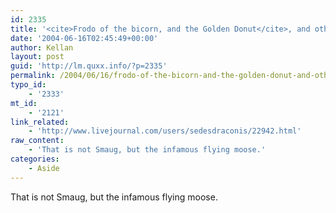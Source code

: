 ```yaml
---
id: 2335
title: '<cite>Frodo of the bicorn, and the Golden Donut</cite>, and other lesser known works of Tolkien'
date: '2004-06-16T02:45:49+00:00'
author: Kellan
layout: post
guid: 'http://lm.quxx.info/?p=2335'
permalink: /2004/06/16/frodo-of-the-bicorn-and-the-golden-donut-and-other-lesser-known-works-of-tolkien/
typo_id:
    - '2333'
mt_id:
    - '2121'
link_related:
    - 'http://www.livejournal.com/users/sedesdraconis/22942.html'
raw_content:
    - 'That is not Smaug, but the infamous flying moose.'
categories:
    - Aside
---
```


That is not Smaug, but the infamous flying moose.